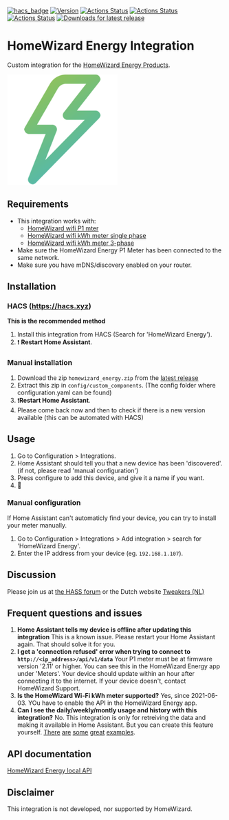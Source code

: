 [![hacs_badge](https://img.shields.io/badge/HACS-Default-orange.svg)](https://github.com/custom-components/hacs)
[![Version](https://img.shields.io/badge/Version-0.8.0-blue.svg)](https://github.com/DCSBL/ha-homewizard-energy)
[![Actions Status](https://github.com/DCSBL/ha-homewizard-energy/workflows/Create%20release/badge.svg)](https://github.com/DCSBL/ha-homewizard-energy/actions)
[![Actions Status](https://github.com/DCSBL/ha-homewizard-energy/workflows/Validation%20And%20Formatting/badge.svg)](https://github.com/DCSBL/ha-homewizard-energy/actions)
[![Actions Status](https://github.com/DCSBL/ha-homewizard-energy/workflows/CodeQL/badge.svg)](https://github.com/DCSBL/ha-homewizard-energy/actions)
[![Downloads for latest release](https://img.shields.io/github/downloads/DCSBL/ha-homewizard-energy/latest/total.svg)](https://github.com/DCSBL/ha-homewizard-energy/releases/latest)

# HomeWizard Energy Integration
Custom integration for the [HomeWizard Energy Products](https://www.homewizard.nl/energie).

![HomeWizard Energy Logo](https://raw.githubusercontent.com/home-assistant/brands/master/custom_integrations/homewizard_energy/icon.png "HomeWizard Energy")

## Requirements
* This integration works with:
  * [HomeWizard wifi P1 mter](https://www.homewizard.nl/shop/homewizard-wi-fi-p1-meter)
  * [HomeWizard wifi kWh meter single phase](https://www.homewizard.nl/shop/homewizard-wi-fi-kwh-meter)
  * [HomeWizard wifi kWh meter 3-phase](https://www.homewizard.nl/shop/homewizard-wifi-3-fase-din-rail-kwh-meter)
* Make sure the HomeWizard Energy P1 Meter has been connected to the same network.
* Make sure you have mDNS/discovery enabled on your router.

## Installation
### HACS (https://hacs.xyz)
**This is the recommended method**
1. Install this integration from HACS (Search for 'HomeWizard Energy').
2. ❗ **Restart Home Assistant**.

### Manual installation
1. Download the zip `homewizard_energy.zip` from the [latest release](https://github.com/DCSBL/ha-homewizard-energy/releases/latest)
2. Extract this zip in `config/custom_components`. (The config folder where configuration.yaml can be found)
3. ❗**Restart Home Assistant**.
4. Please come back now and then to check if there is a new version available (this can be automated with HACS)

## Usage
1. Go to Configuration > Integrations.
2. Home Assistant should tell you that a new device has been 'discovered'. (if not, please read 'manual configuration')
3. Press configure to add this device, and give it a name if you want.
4. :tada:

### Manual configuration
If Home Assistant can't automaticly find your device, you can try to install your meter manually. 
1. Go to Configuration > Integrations > Add integration > search for 'HomeWizard Energy'.
2. Enter the IP address from your device (eg. `192.168.1.107`).

## Discussion
Please join us at [the HASS forum](https://community.home-assistant.io/t/wi-fi-p1-dsmr-dongle-homewizard-energy) or the Dutch website [Tweakers (NL)](https://gathering.tweakers.net/forum/list_messages/2002754/last)

## Frequent questions and issues
1. **Home Assistant tells my device is offline after updating this integration**
This is a known issue. Please restart your Home Assistant again. That should solve it for you.
2. **I get a 'connection refused' error when trying to connect to `http://<ip_address>/api/v1/data`**
Your P1 meter must be at firmware version '2.11' or higher. You can see this in the HomeWizard Energy app under 'Meters'. Your device should update within an hour after connecting it to the internet. If your device doesn't, contact HomeWizard Support.
3. **Is the HomeWizard Wi-Fi kWh meter supported?**
Yes, since 2021-06-03. YOu have to enable the API in the HomeWizard Energy app.
4. **Can I see the daily/weekly/montly usage and history with this integration?**
No. This integration is only for retreiving the data and making it available in Home Assistant. But you can create this feature yourself. [There](https://community.home-assistant.io/t/custom-component-homewizard-energy-wifi-p1-meter/227441) [are](https://community.home-assistant.io/t/custom-component-homewizard-energy-wifi-p1-meter/227441/87) [some](https://community.home-assistant.io/t/custom-component-homewizard-energy-wifi-p1-meter/227441/114) [great](https://community.home-assistant.io/t/custom-component-homewizard-energy-wifi-p1-meter/227441/52) [examples](https://community.home-assistant.io/t/custom-component-homewizard-energy-wifi-p1-meter/227441/78).

## API documentation
[HomeWizard Energy local API](https://homewizard-energy-api.readthedocs.io/#)

## Disclaimer
This integration is not developed, nor supported by HomeWizard.
